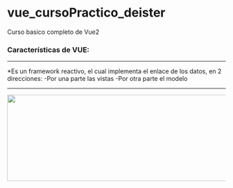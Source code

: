 # vue_cursoPractico_deister
Curso basico completo de Vue2

### Características de VUE:
***
*Es un framework reactivo, el cual implementa el enlace de los datos, en 2 direcciones:
        -Por una parte las vistas
		-Por otra parte el modelo
***     
<img src="https://i.postimg.cc/sXsY2brT/framework-reactivo-que-implementa-el-enlace-de-datos-en-dos.png"  height="200" width="600" ></img>
